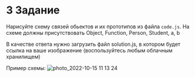 # 3 Задание
Нарисуйте схему связей обьектов и их прототипов из файла `code.js`. На схеме должны 
присутствовать Object, Function, Person, Student, a, b

В качестве ответа нужно загрузить файл solution.js, в котором будет ссылка на ваше изображение (воспользуйтесь любым облачным хранилищем)

Пример схемы:
![photo_2022-10-15 11 13 24](https://user-images.githubusercontent.com/57585370/195972084-cf5bb723-5718-428c-b25a-9ecf931812a5.jpeg)